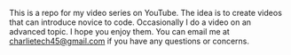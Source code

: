 This is a repo for my video series on YouTube.
The idea is to create videos that can introduce novice to code.
Occasionally I do a video on an advanced topic.
I hope you enjoy them. 
You can email me at charlietech45@gmail.com if you have any questions or concerns.
